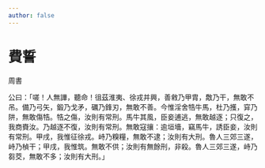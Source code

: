 ```yaml
---
author: false
---
```




<div class="heti heti--vertical">

# 費誓

周書

公曰：「嗟！人無譁，聽命！徂茲淮夷、徐戎并興，善敹乃甲胄，敿乃干，無敢不吊。備乃弓矢，鍛乃戈矛，礪乃鋒刃，無敢不善。今惟淫舍牿牛馬，杜乃擭，穽乃阱，無敢傷牿。牿之傷，汝則有常刑。馬牛其風，臣妾逋逃，無敢越逐；只復之，我商賚汝。乃越逐不復，汝則有常刑。無敢寇攘：逾垣墻，竊馬牛，誘臣妾，汝則有常刑。甲戌，我惟征徐戎。峙乃糗糧，無敢不逮；汝則有大刑。魯人三郊三遂，峙乃楨干；甲戌，我惟筑。無敢不供；汝則有無餘刑，非殺。魯人三郊三遂，峙乃芻茭，無敢不多；汝則有大刑。」

</div>
